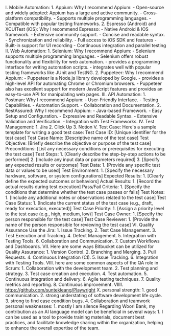 I. Mobile Automation:
    1. Appium: 
        Why I recommend Appium:
        - Open-source and widely adopted: Appium has a large and active community.
        - Cross-platform compatibility.
        - Supports multiple programming languages.
        - Compatible with popular testing frameworks.
    2. Espresso (Android) and XCUITest (iOS):
        Why I recommend Espresso:
        - Native Android & IOS framework.
        - Extensive community support.
        - Concise and readable syntax.
        - Synchronization and reliability.
        - Full access to iOS SDK and features
        - Built-in support for UI recording
        - Continuous integration and parallel testing
II. Web Automation:
    1. Selenium:
        Why I recommend Appium:
        - Selenium supports multiple programming languages.
        - Selenium offers robust functionality and flexibility for web automation.
        - provides a programming interface for writing automation scripts.
        - integrates well with popular testing frameworks like JUnit and TestNG.
    2. Puppeteer:
        Why I recommend Appium:
        - Puppeteer is a Node.js library developed by Google.
        - provides a high-level API for automating Chrome or Chromium browsers.
        - Puppeteer also has excellent support for modern JavaScript features and provides an easy-to-use API for manipulating web pages.
III. API Automation:
    1. Postman:
        Why I recommend Appium:
        - User-Friendly Interface.
        - Testing Capabilities.
        - Automation Support.
        - Collaboration and Documentation.
    2. RestAssured:
        Why I recommend Appium:
        - Java-based Framework.
        - Easy Setup and Configuration.
        - Expressive and Readable Syntax.
        - Extensive Validation and Verification.
        - Integration with Test Frameworks.
IV. Test Management:
    1. Jira
    2. Click Up
    3. Notion
V. Test Case:
    Here's a sample template for writing a good test case:
        Test Case ID: [Unique identifier for the test case]
        Test Case Name: [Descriptive name of the test case]
        Test Objective: [Briefly describe the objective or purpose of the test case]
        Preconditions: [List any necessary conditions or prerequisites for executing the test case]
        Test Steps:
            1. [Clearly describe the step-by-step actions to be performed]
            2. [Include any input data or parameters required]
            3. [Specify any expected results or outcomes]
        Test Data:
            1. [Provide any specific test data or values to be used]
        Test Environment:
            1. [Specify the necessary hardware, software, or system configurations]
        Expected Results:
            1. [Clearly define the expected outcomes or behaviors]
        Actual Results:
            1. [Record the actual results during test execution]
        Pass/Fail Criteria:
            1. [Specify the conditions that determine whether the test case passes or fails]
        Test Notes:
            1. [Include any additional notes or observations related to the test case]
        Test Case Status:
            1. [Indicate the current status of the test case (e.g., draft, ready for execution, executed)]
        Test Case Priority:
            1. [Assign a priority level to the test case (e.g., high, medium, low)]
        Test Case Owner:
            1. [Specify the person responsible for the test case]
        Test Case Reviewer:
            1. [Provide the name of the person responsible for reviewing the test case]
VI. Quality Assurance Use the Jira:
    1. Issue Tracking.
    2. Test Case Management.
    3. Test Execution and Tracking.
    4. Defect Management. 
    5. Integration with Testing Tools. 
    6. Collaboration and Communication.
    7. Custom Workflows and Dashboards.
VII. Here are some ways Bitbucket can be utilized for Quality Assurance:
    1. Version Control.
    2. Branching and Merging.
    3. Pull Requests.
    4. Continuous Integration (CI).
    5. Issue Tracking.
    6. Integration with Testing Tools.
VIII. here are some common aspects of the QA role in Scrum:
    1. Collaboration with the development team.
    2. Test planning and strategy.
    3. Test case creation and execution.
    4. Test automation.
    5. Continuous integration and delivery.
    6. Agile testing techniques.
    7. Quality metrics and reporting.
    8. Continuous improvement.
VIIII. https://github.com/suntekleang/Playwright
X.  personal strength:
        1. good communication.
        2. strong understating of software development life cycle.
        3. strong to find case condition bugs.
        4. Collaboration and teamwork
    personal weaknesses:
        1. mostly I am silence
    Regarding Woori Bank, my contribution as an AI language model can be beneficial in several ways:
        1. I can be used as a tool to provide training materials, document best practices, and facilitate knowledge sharing within the organization, helping to enhance the overall expertise of the team.

